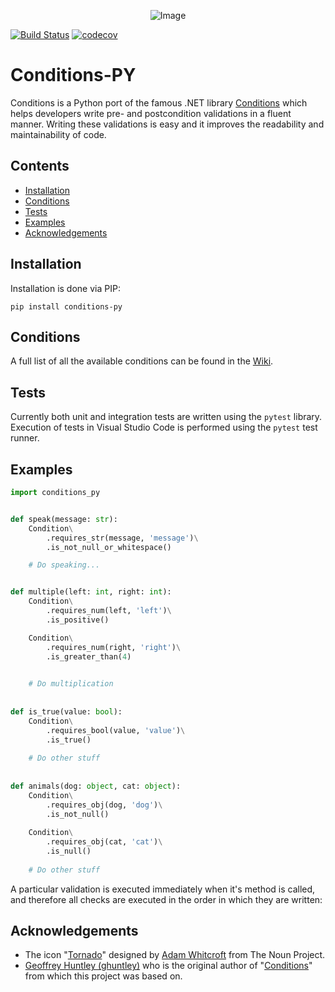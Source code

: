 <p align="center">
  <img alt="Image" src="https://i.imgur.com/XSacNPD.png?2"/>
</p>

[![Build Status](https://travis-ci.org/GenesisCoast/conditions-py.svg?branch=master)](https://travis-ci.org/GenesisCoast/conditions-py) [![codecov](https://codecov.io/gh/GenesisCoast/conditions-py/branch/master/graph/badge.svg)](https://codecov.io/gh/GenesisCoast/conditions-py)

# Conditions-PY

Conditions is a Python port of the famous .NET library [Conditions](https://github.com/ghuntley/conditions) which helps developers write pre- and postcondition validations in a fluent manner. Writing these validations is easy and it improves the readability and maintainability of code.

## Contents
- [Installation](#installation) 
- [Conditions](#conditions)
- [Tests](#tests)
- [Examples](#examples)
- [Acknowledgements](#acknowledgements)

## Installation

Installation is done via PIP:

    pip install conditions-py

## Conditions

A full list of all the available conditions can be found in the [Wiki](https://github.com/GenesisCoast/conditions-py/wiki).

## Tests

Currently both unit and integration tests are written using the `pytest` library. Execution of tests in Visual Studio Code is performed using the `pytest` test runner.

## Examples

```python
import conditions_py


def speak(message: str):
    Condition\
        .requires_str(message, 'message')\
        .is_not_null_or_whitespace()

    # Do speaking...


def multiple(left: int, right: int):
    Condition\
        .requires_num(left, 'left')\
        .is_positive()

    Condition\
        .requires_num(right, 'right')\
        .is_greater_than(4)
        

    # Do multiplication
    
    
def is_true(value: bool):
    Condition\
        .requires_bool(value, 'value')\
        .is_true()
        
    # Do other stuff
    
    
def animals(dog: object, cat: object):
    Condition\
        .requires_obj(dog, 'dog')\
        .is_not_null()
        
    Condition\
        .requires_obj(cat, 'cat')\
        .is_null()
        
    # Do other stuff
```

A particular validation is executed immediately when it's method is called, and therefore all checks are executed in the order in which they are written:

## Acknowledgements

- The icon "<a href="http://thenounproject.com/term/tornado/2706/" target="_blank">Tornado</a>" designed by <a href="http://thenounproject.com/adamwhitcroft/" target="_blank">Adam Whitcroft</a> from The Noun Project.
- <a href="https://github.com/ghuntley">Geoffrey Huntley (ghuntley)</a> who is the original author of "<a href="https://github.com/ghuntley/conditions">Conditions</a>" from which this project was based on.
